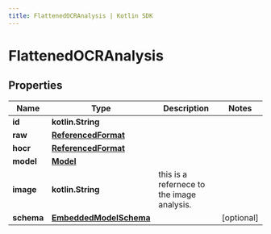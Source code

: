 ```yaml
---
title: FlattenedOCRAnalysis | Kotlin SDK
---
```




# FlattenedOCRAnalysis

## Properties
Name | Type | Description | Notes
------------ | ------------- | ------------- | -------------
**id** | **kotlin.String** |  | 
**raw** | [**ReferencedFormat**](ReferencedFormat) |  | 
**hocr** | [**ReferencedFormat**](ReferencedFormat) |  | 
**model** | [**Model**](Model) |  | 
**image** | **kotlin.String** | this is a refernece to the image analysis. | 
**schema** | [**EmbeddedModelSchema**](EmbeddedModelSchema) |  |  [optional]




